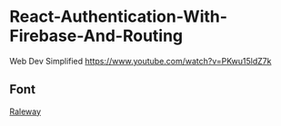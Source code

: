 # React-Authentication-With-Firebase-And-Routing
Web Dev Simplified
https://www.youtube.com/watch?v=PKwu15ldZ7k
## Font
[Raleway](https://fonts.google.com/specimen/Raleway)